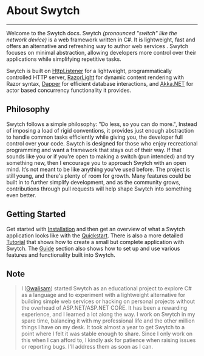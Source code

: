 
# About Swytch
--------
Welcome to the  Swytch docs. Swytch  _(pronounced "switch" like the network device)_  is a web framework written in C#. It is lightweight, fast and offers an alternative and refreshing
way to author web services . Swytch focuses on minimal abstraction, allowing developers more control over their applications while simplifying repetitive tasks.

Swytch is built on [HttpListener](https://learn.microsoft.com/en-us/dotnet/api/system.net.httplistener?view=net-9.0) for a lightweight, programmatically controlled HTTP server, 
[RazorLight](https://github.com/toddams/RazorLight) for dynamic content rendering with Razor syntax, [Dapper](https://github.com/DapperLib/Dapper) for efficient database interactions, 
and [Akka.NET](https://github.com/akkadotnet/akka.net) for actor based concurrency functionality it provides. 




## Philosophy
Swytch follows a simple philosophy: "Do less, so you can do more.", Instead of imposing a load of rigid conventions, it provides just enough abstraction to handle common tasks efficiently
while giving you, the developer full control over your code.
Swytch is designed for those who enjoy recreational programming and want a framework that stays out of their way. 
If that sounds like you or if you're open to making a switch (pun intended) and try something new, then
I encourage you to approach Swytch with an open mind. It’s not meant to be like anything you’ve used before.
The project is still young, and there's plenty of room for growth. Many features could be built in to further simplify development, and as the community grows,
contributions through pull requests will help shape Swytch into something even better.

## Getting Started
Get started with [Installation](Installation.md) and then get an overview of what a Swytch application looks like
with the [Quickstart](Quickstart.md). 
There is also a more detailed [Tutorial](#) that shows how to create a small but complete application with Swytch. 
The [Guide](Guide.md) section also shows how to set up and use various features and functionality built into Swytch.

## Note 

> I ([Gwalisam](https://github.com/Gwali-1)) started Swytch as an educational project to explore C# as a language and to experiment with a lightweight
> alternative
> for building simple web services or hacking on personal projects without the overhead of ASP.NET/ASP.NET CORE. It has
> been a
> rewarding experience, and I learned a lot along the way.
> I work on Swytch in my spare time, balancing it with my professional life and the other million things I have on my
> desk. It took almost a year to get Swytch to a point where
> I felt it was stable enough to share. Since I only work on this when I can afford to, I kindly ask for patience when
> raising issues or reporting bugs. I'll address them as soon as I can.




